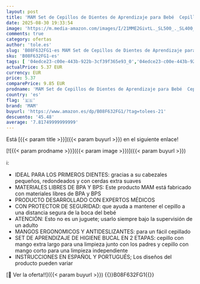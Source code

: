 ```yaml
---
layout: post
title: 'MAM Set de Cepillos de Dientes de Aprendizaje para Bebé  Cepillo Extra Largo para una Limpieza con los Padres y Cepillo Corto para Limpieza Independiente  con Protector de Seguridad  Neutro  Pack 2'
date: 2025-08-30 19:33:54
image: 'https://m.media-amazon.com/images/I/21MME2GivtL._SL500_._SL400_.jpg'
comments: true
category: ofertas
author: 'tole.es'
slug: 'B08F632FG1-es MAM Set de Cepillos de Dientes de Aprendizaje para Bebé...'
sku: 'B08F632FG1-es'
tags: [ '04edce23-c00e-443b-922b-3cf39f365e93_0','04edce23-c00e-443b-922b-3cf39f365e93_1801','04edce23-c00e-443b-922b-3cf39f365e93_3401','04edce23-c00e-443b-922b-3cf39f365e93_6801','Amazon Súper | Bebé','Arborist Merchandising Root','Bebé','Cepillos de dientes','Cuidado bucal','Cuidado dental','Lactancia, biberones y chupetes','MAM','Productos para el cuidado dental de bebés y niños','Salud y cuidado personal','Self Service','Special Features Stores','bebé','mam','🇪🇸', ]
actualPrice: 5.37 EUR
currency: EUR
price: 5.37
comparePrice: 9.85 EUR
prodname: 'MAM Set de Cepillos de Dientes de Aprendizaje para Bebé  Cepillo Extra Largo para una Limpieza con los Padres y Cepillo Corto para Limpieza Independiente  con Protector de Seguridad  Neutro  Pack 2'
country: 'es'
flag: '🇪🇸'
brand: 'MAM'
buyurl: 'https://www.amazon.es/dp/B08F632FG1/?tag=tolees-21'
descuento: '45.48'
average: '7.81749999999999'
---
```


Está [{{< param title >}}]({{< param buyurl >}}) en el siguiente enlace!

[![{{< param prodname >}}]({{< param image >}})]({{< param buyurl >}})

ℹ️:

- IDEAL PARA LOS PRIMEROS DIENTES: gracias a su cabezales pequeños, redondeados y con cerdas extra suaves
- MATERIALES LIBRES DE BPA Y BPS: Este producto MAM está fabricado con materiales libres de BPA y BPS
- PRODUCTO DESARROLLADO CON EXPERTOS MÉDICOS
- CON PROTECTOR DE SEGURIDAD: que ayuda a mantener el cepillo a una distancia segura de la boca del bebé
- ATENCIÓN: Esto no es un juguete; usarlo siempre bajo la supervisión de un adulto
- MANGOS ERGONOMICOS Y ANTIDESLIZANTES: para un fácil cepillado
- SET DE APRENDIZAJE DE HIGIENE BUCAL EN 2 ETAPAS: cepillo con mango extra largo para una limpieza junto con los padres y cepillo con mango corto para una limpieza independiente
- INSTRUCCIONES EN ESPAÑOL Y PORTUGUÉS; Los diseños del producto pueden variar

[🛒 Ver la oferta!!]({{< param buyurl >}})
{{<world>}}B08F632FG1{{</world>}}

